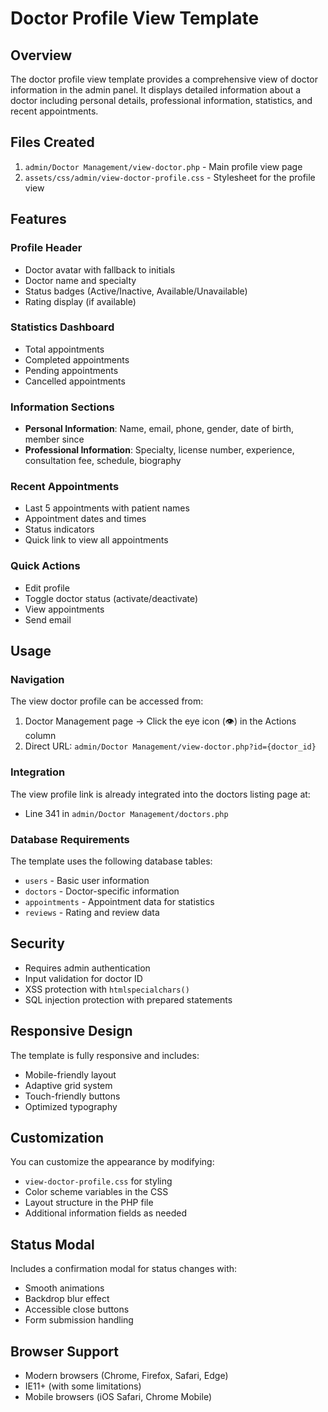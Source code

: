 # Doctor Profile View Template

## Overview
The doctor profile view template provides a comprehensive view of doctor information in the admin panel. It displays detailed information about a doctor including personal details, professional information, statistics, and recent appointments.

## Files Created
1. `admin/Doctor Management/view-doctor.php` - Main profile view page
2. `assets/css/admin/view-doctor-profile.css` - Stylesheet for the profile view

## Features

### Profile Header
- Doctor avatar with fallback to initials
- Doctor name and specialty
- Status badges (Active/Inactive, Available/Unavailable)
- Rating display (if available)

### Statistics Dashboard
- Total appointments
- Completed appointments
- Pending appointments
- Cancelled appointments

### Information Sections
- **Personal Information**: Name, email, phone, gender, date of birth, member since
- **Professional Information**: Specialty, license number, experience, consultation fee, schedule, biography

### Recent Appointments
- Last 5 appointments with patient names
- Appointment dates and times
- Status indicators
- Quick link to view all appointments

### Quick Actions
- Edit profile
- Toggle doctor status (activate/deactivate)
- View appointments
- Send email

## Usage

### Navigation
The view doctor profile can be accessed from:
1. Doctor Management page → Click the eye icon (👁️) in the Actions column
2. Direct URL: `admin/Doctor Management/view-doctor.php?id={doctor_id}`

### Integration
The view profile link is already integrated into the doctors listing page at:
- Line 341 in `admin/Doctor Management/doctors.php`

### Database Requirements
The template uses the following database tables:
- `users` - Basic user information
- `doctors` - Doctor-specific information
- `appointments` - Appointment data for statistics
- `reviews` - Rating and review data

## Security
- Requires admin authentication
- Input validation for doctor ID
- XSS protection with `htmlspecialchars()`
- SQL injection protection with prepared statements

## Responsive Design
The template is fully responsive and includes:
- Mobile-friendly layout
- Adaptive grid system
- Touch-friendly buttons
- Optimized typography

## Customization
You can customize the appearance by modifying:
- `view-doctor-profile.css` for styling
- Color scheme variables in the CSS
- Layout structure in the PHP file
- Additional information fields as needed

## Status Modal
Includes a confirmation modal for status changes with:
- Smooth animations
- Backdrop blur effect
- Accessible close buttons
- Form submission handling

## Browser Support
- Modern browsers (Chrome, Firefox, Safari, Edge)
- IE11+ (with some limitations)
- Mobile browsers (iOS Safari, Chrome Mobile)
